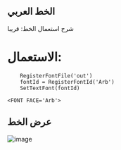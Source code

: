 ## الخط العربي
شرح استعمال الخط: قريبا

# الاستعمال:
```
    RegisterFontFile('out')
    fontId = RegisterFontId('Arb')
    SetTextFont(fontId)
```
```
<FONT FACE='Arb'>
```

## عرض الخط
![image](https://user-images.githubusercontent.com/44878760/149641195-ac917779-ebdc-4fc9-825a-9b74048eb2c5.png)
